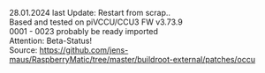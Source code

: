 28.01.2024 last Update: Restart from scrap..<br>
Based and tested on piVCCU/CCU3 FW v3.73.9<br>
0001 - 0023 probably be ready imported<br>
Attention: Beta-Status!<br>
Source: https://github.com/jens-maus/RaspberryMatic/tree/master/buildroot-external/patches/occu
